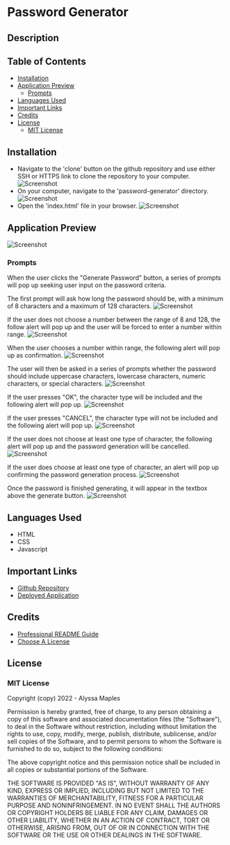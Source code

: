 # Password Generator 

## Description



## Table of Contents

- [Installation](#installation)
- [Application Preview](#application-preview)
    - [Prompts](#prompts)
- [Languages Used](#languages-used)
- [Important Links](#important-links)
- [Credits](#credits)
- [License](#license)
    - [MIT License](#mit-license)

## Installation

- Navigate to the 'clone' button on the github repository and use either SSH or HTTPS link to clone the repository to your computer.
![Screenshot](./assets/intallation1.png)
- On your computer, navigate to the 'password-generator' directory. 
![Screenshot](./assets/intallation2.png)
- Open the 'index.html' file in your browser.
![Screenshot](./assets/intallation3.png)

## Application Preview

![Screenshot](./assets/appPreview.png)

### Prompts
When the user clicks the "Generate Password" button, a series of prompts will pop up seeking user input on the password criteria. 

The first prompt will ask how long the password should be, with a minimum of 8 characters and a maximum of 128 characters. 
![Screenshot](./assets/prompt1.png)

If the user does not choose a number between the range of 8 and 128, the follow alert will pop up and the user will be forced to enter a number within range.
![Screenshot](./assets/prompt2.png)

When the user chooses a number within range, the following alert will pop up as confirmation.
![Screenshot](./assets/prompt3.png)

The user will then be asked in a series of prompts whether the password should include uppercase characters, lowercase characters, numeric characters, or special characters. 
![Screenshot](./assets/prompt4.png)

If the user presses "OK", the character type will be included and the following alert will pop up.
![Screenshot](./assets/prompt5.png)

If the user presses "CANCEL", the character type will not be included and the following alert will pop up.
![Screenshot](./assets/prompt6.png)

If the user does not choose at least one type of character, the following alert will pop up and the password generation will be cancelled. 
![Screenshot](./assets/prompt8.png)

If the user does choose at least one type of character, an alert will pop up confirming the password generation process.
![Screenshot](./assets/prompt7.png)

Once the password is finished generating, it will appear in the textbox above the generate button.
![Screenshot](./assets/prompt9.png)

## Languages Used

- HTML
- CSS
- Javascript

## Important Links

- [Github Repository](https://github.com/armaples/password-generator)
- [Deployed Application](https://armaples.github.io/password-generator)

## Credits
- [Professional README Guide](https://coding-boot-camp.github.io/full-stack/github/professional-readme-guide) 
- [Choose A License](https://choosealicense.com/licenses/mit/)

## License

### MIT License

Copyright (copy) 2022 - Alyssa Maples

Permission is hereby granted, free of charge, to any person obtaining a copy
of this software and associated documentation files (the "Software"), to deal
in the Software without restriction, including without limitation the rights
to use, copy, modify, merge, publish, distribute, sublicense, and/or sell
copies of the Software, and to permit persons to whom the Software is
furnished to do so, subject to the following conditions:

The above copyright notice and this permission notice shall be included in all
copies or substantial portions of the Software.

THE SOFTWARE IS PROVIDED "AS IS", WITHOUT WARRANTY OF ANY KIND, EXPRESS OR
IMPLIED, INCLUDING BUT NOT LIMITED TO THE WARRANTIES OF MERCHANTABILITY,
FITNESS FOR A PARTICULAR PURPOSE AND NONINFRINGEMENT. IN NO EVENT SHALL THE
AUTHORS OR COPYRIGHT HOLDERS BE LIABLE FOR ANY CLAIM, DAMAGES OR OTHER
LIABILITY, WHETHER IN AN ACTION OF CONTRACT, TORT OR OTHERWISE, ARISING FROM,
OUT OF OR IN CONNECTION WITH THE SOFTWARE OR THE USE OR OTHER DEALINGS IN THE
SOFTWARE.